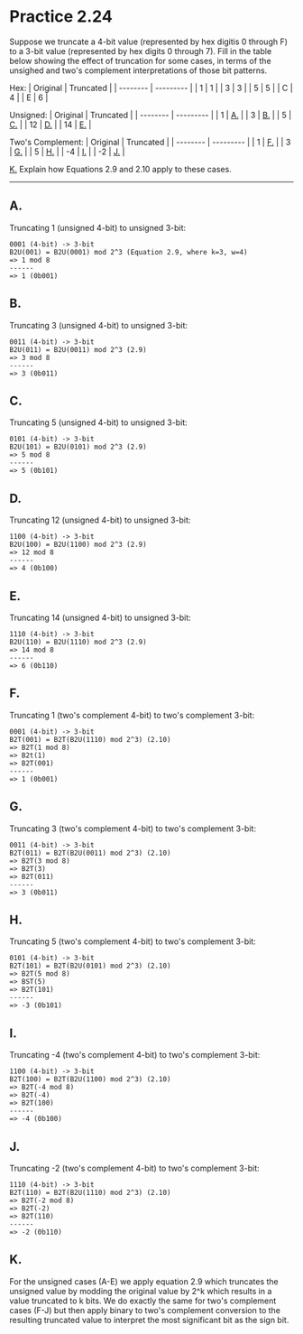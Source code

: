 # Practice 2.24

Suppose we truncate a 4-bit value (represented by hex digitis 0 through F) to a 3-bit value (represented by hex digits 0 through 7). Fill in the table below showing the effect of truncation for some cases, in terms of the unsighed and two's complement interpretations of those bit patterns.

Hex:
| Original | Truncated | 
| -------- | --------- | 
| 1        | 1         | 
| 3        | 3         | 
| 5        | 5         | 
| C        | 4         | 
| E        | 6         | 

Unsigned:
| Original | Truncated | 
| -------- | --------- | 
| 1        | [A.](#a)  | 
| 3        | [B.](#b)  | 
| 5        | [C.](#c)  | 
| 12       | [D.](#d)  | 
| 14       | [E.](#e)  | 

Two's Complement:
| Original | Truncated | 
| -------- | --------- | 
| 1        | [F.](#f)  | 
| 3        | [G.](#g)  | 
| 5        | [H.](#h)  | 
| -4       | [I.](#i)  | 
| -2       | [J.](#j)  | 

[K.](#k) Explain how Equations 2.9 and 2.10 apply to these cases.

---

## A.

Truncating 1 (unsigned 4-bit) to unsigned 3-bit:

```
0001 (4-bit) -> 3-bit
B2U(001) = B2U(0001) mod 2^3 (Equation 2.9, where k=3, w=4)
=> 1 mod 8
------
=> 1 (0b001)
```

## B.

Truncating 3 (unsigned 4-bit) to unsigned 3-bit:

```
0011 (4-bit) -> 3-bit
B2U(011) = B2U(0011) mod 2^3 (2.9)
=> 3 mod 8
------
=> 3 (0b011)
```

## C.

Truncating 5 (unsigned 4-bit) to unsigned 3-bit:

```
0101 (4-bit) -> 3-bit
B2U(101) = B2U(0101) mod 2^3 (2.9)
=> 5 mod 8
------
=> 5 (0b101)
```

## D.

Truncating 12 (unsigned 4-bit) to unsigned 3-bit:

```
1100 (4-bit) -> 3-bit
B2U(100) = B2U(1100) mod 2^3 (2.9)
=> 12 mod 8
------
=> 4 (0b100)
```

## E.

Truncating 14 (unsigned 4-bit) to unsigned 3-bit:

```
1110 (4-bit) -> 3-bit
B2U(110) = B2U(1110) mod 2^3 (2.9)
=> 14 mod 8
------
=> 6 (0b110)
```

## F.

Truncating 1 (two's complement 4-bit) to two's complement 3-bit:

```
0001 (4-bit) -> 3-bit
B2T(001) = B2T(B2U(1110) mod 2^3) (2.10)
=> B2T(1 mod 8)
=> B2t(1)
=> B2T(001)
------
=> 1 (0b001)
```

## G.

Truncating 3 (two's complement 4-bit) to two's complement 3-bit:

```
0011 (4-bit) -> 3-bit
B2T(011) = B2T(B2U(0011) mod 2^3) (2.10)
=> B2T(3 mod 8)
=> B2T(3)
=> B2T(011)
------
=> 3 (0b011)
```

## H.

Truncating 5 (two's complement 4-bit) to two's complement 3-bit:

```
0101 (4-bit) -> 3-bit
B2T(101) = B2T(B2U(0101) mod 2^3) (2.10)
=> B2T(5 mod 8)
=> BST(5)
=> B2T(101)
------
=> -3 (0b101)
```

## I.

Truncating -4 (two's complement 4-bit) to two's complement 3-bit:

```
1100 (4-bit) -> 3-bit
B2T(100) = B2T(B2U(1100) mod 2^3) (2.10)
=> B2T(-4 mod 8)
=> B2T(-4)
=> B2T(100)
------
=> -4 (0b100)
```

## J.

Truncating -2 (two's complement 4-bit) to two's complement 3-bit:

```
1110 (4-bit) -> 3-bit
B2T(110) = B2T(B2U(1110) mod 2^3) (2.10)
=> B2T(-2 mod 8)
=> B2T(-2)
=> B2T(110)
------
=> -2 (0b110)
```

## K.
For the unsigned cases (A-E) we apply equation 2.9 which truncates the unsigned value by modding the original value by 2^k which results in a value truncated to k bits. We do exactly the same for two's complement cases (F-J) but then apply binary to two's complement conversion to the resulting truncated value to interpret the most significant bit as the sign bit.